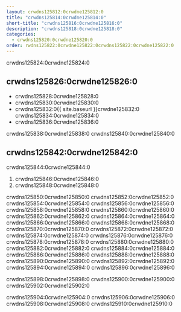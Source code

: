 ```yaml
---
layout: crwdns125812:0crwdne125812:0
title: "crwdns125814:0crwdne125814:0"
short-title: "crwdns125816:0crwdne125816:0"
description: "crwdns125818:0crwdne125818:0"
categories:
  - crwdns125820:0crwdne125820:0
order: rwdns125822:0crwdne125822:0crwdns125822:0crwdne125822:0
---
```

crwdns125824:0crwdne125824:0

## crwdns125826:0crwdne125826:0

- crwdns125828:0crwdne125828:0
- crwdns125830:0crwdne125830:0
- crwdns125832:0{{ site.baseurl }}crwdne125832:0 crwdns125834:0crwdne125834:0 
- crwdns125836:0crwdne125836:0

crwdns125838:0crwdne125838:0 crwdns125840:0crwdne125840:0

## crwdns125842:0crwdne125842:0

crwdns125844:0crwdne125844:0

1. crwdns125846:0crwdne125846:0
2. crwdns125848:0crwdne125848:0

crwdns125850:0crwdne125850:0 crwdns125852:0crwdne125852:0 crwdns125854:0crwdne125854:0 crwdns125856:0crwdne125856:0 crwdns125858:0crwdne125858:0 crwdns125860:0crwdne125860:0 crwdns125862:0crwdne125862:0 crwdns125864:0crwdne125864:0 crwdns125866:0crwdne125866:0 crwdns125868:0crwdne125868:0 crwdns125870:0crwdne125870:0 crwdns125872:0crwdne125872:0 crwdns125874:0crwdne125874:0 crwdns125876:0crwdne125876:0 crwdns125878:0crwdne125878:0 crwdns125880:0crwdne125880:0 crwdns125882:0crwdne125882:0 crwdns125884:0crwdne125884:0 crwdns125886:0crwdne125886:0 crwdns125888:0crwdne125888:0 crwdns125890:0crwdne125890:0 crwdns125892:0crwdne125892:0 crwdns125894:0crwdne125894:0 crwdns125896:0crwdne125896:0

crwdns125898:0crwdne125898:0 crwdns125900:0crwdne125900:0 crwdns125902:0crwdne125902:0

crwdns125904:0crwdne125904:0 crwdns125906:0crwdne125906:0 crwdns125908:0crwdne125908:0 crwdns125910:0crwdne125910:0
